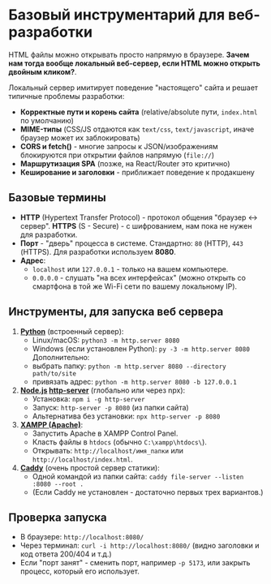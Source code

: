 # Базовый инструментарий для веб-разработки

HTML файлы можно открывать просто напрямую в браузере. **Зачем нам тогда вообще локальный веб-сервер, если HTML можно открыть двойным кликом?**.

Локальный сервер имитирует поведение "настоящего" сайта и решает типичные проблемы разработки:

* **Корректные пути и корень сайта** (relative/absolute пути, `index.html` по умолчанию)
* **MIME-типы** (CSS/JS отдаются как `text/css`, `text/javascript`, иначе браузер может их заблокировать)
* **CORS и fetch()** - многие запросы к JSON/изображениям блокируются при открытии файлов напрямую (`file://`)
* **Маршрутизация SPA** (позже, на React/Router это критично)
* **Кеширование и заголовки** - приближает поведение к продакшену

## Базовые термины

* **HTTP** (Hypertext Transfer Protocol) - протокол общения "браузер <-> сервер". **HTTPS** (S - Secure) - с шифрованием, нам пока не нужен для разработки.
* **Порт** - "дверь" процесса в системе. Стандартно: `80` (HTTP), `443` (HTTPS). Для разработки используем **8080**.
* **Адрес**:
  * `localhost` или `127.0.0.1` - только на вашем компьютере.
  * `0.0.0.0` - слушать "на всех интерфейсах" (можно открыть со смартфона в той же Wi-Fi сети по вашему локальному IP).

## Инструменты, для запуска веб сервера

1. **[Python](https://www.python.org/)** (встроенный сервер):
   * Linux/macOS: `python3 -m http.server 8080`
   * Windows (если установлен Python): `py -3 -m http.server 8080`
     Дополнительно:
   * выбрать папку: `python -m http.server 8080 --directory path/to/site`
   * привязать адрес: `python -m http.server 8080 -b 127.0.0.1`
2. **[Node.js](https://nodejs.org/en) [http-server](https://www.npmjs.com/package/http-server)** (глобально или через npx):
   * Установка: `npm i -g http-server`
   * Запуск: `http-server -p 8080` (из папки сайта)
   * Альтернатива без установки: `npx http-server -p 8080`
3. **[XAMPP (Apache)](https://www.apachefriends.org/)**:
   * Запустить Apache в XAMPP Control Panel.
   * Класть файлы в `htdocs` (обычно `C:\xampp\htdocs\`).
   * Открывать: `http://localhost/имя_папки` или `http://localhost/index.html`.
4. **[Caddy](https://caddyserver.com/)** (очень простой сервер статики):
   * Одной командой из папки сайта: `caddy file-server --listen :8080 --root .`
   * (Если Caddy не установлен - достаточно первых трех вариантов.)

## Проверка запуска

* В браузере: `http://localhost:8080/`
* Через терминал: `curl -i http://localhost:8080/` (видно заголовки и код ответа 200/404 и т.д.)
* Если "порт занят" - сменить порт, например `-p 5173`, или закрыть процесс, который его использует.
